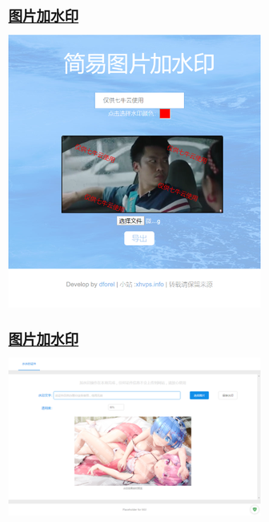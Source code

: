 # [图片加水印](waterImg)
<div align=center><img alt="OLAINDEX" src="waterImg_loc/图片.png"/></div>

# [图片加水印](watermark_loc)
<div align=center><img alt="OLAINDEX" src="watermark_loc/图片.png"/></div>